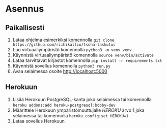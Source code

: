 # Asennus

## Paikallisesti

1. Lataa ohjelma esimerkiksi komennolla `git clone https://github.com/riihikallio/tsoha-laskutus`
2. Luo virtuaaliympäristö komennolla `python3 -m venv venv`
3. Käynnistä virtuaaliympäristö komennolla `source venv/bin/activate`
4. Lataa tarvittavat kirjastot komennolla `pip install -r requirements.txt`
5. Käynnistä sovellus komennolla `python3 run.py`
6. Avaa selaimessa osoite <http://localhost:5000>

## Herokuun

1. Lisää Herokuun PostgreSQL-kanta joko selaimessa tai komennolla `heroku addons:add heroku-postgresql:hobby-dev`
2. Määrittele Herokuun ympäristömuuttujalle *HEROKU* arvo 1 joka selaimessa tai komennolla `heroku config:set HEROKU=1`
3. Lataa sovellus Herokuun
